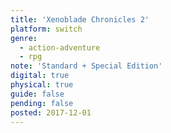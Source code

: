 ```yaml
---
title: 'Xenoblade Chronicles 2'
platform: switch
genre:
  - action-adventure
  - rpg
note: 'Standard + Special Edition'
digital: true
physical: true
guide: false
pending: false
posted: 2017-12-01
---
```

